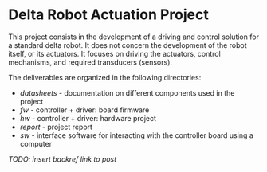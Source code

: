 # Delta Robot Actuation Project

This project consists in the development of a driving and control solution for a standard delta robot. It does not concern the development of the robot itself, or its actuators. It focuses on driving the actuators, control mechanisms, and required transducers (sensors).

The deliverables are organized in the following directories:

+ *datasheets* - documentation on different components used in the project
+ *fw* - controller + driver: board firmware
+ *hw* - controller + driver: hardware project
+ *report* - project report
+ *sw* - interface software for interacting with the controller board using a computer

*TODO: insert backref link to post*
